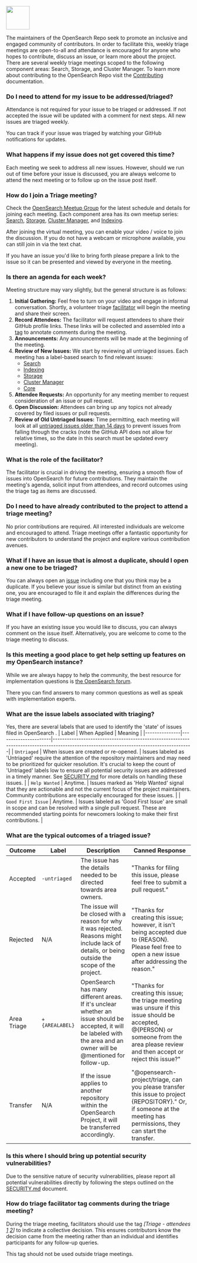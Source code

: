 <img src="https://opensearch.org/assets/img/opensearch-logo-themed.svg" height="64px">

The maintainers of the OpenSearch Repo seek to promote an inclusive and engaged community of contributors. In order to facilitate this, weekly triage meetings are open-to-all and attendance is encouraged for anyone who hopes to contribute, discuss an issue, or learn more about the project. There are several weekly triage meetings scoped to the following component areas: Search, Storage, and Cluster Manager. To learn more about contributing to the OpenSearch Repo visit the [Contributing](./CONTRIBUTING.md) documentation.

### Do I need to attend for my issue to be addressed/triaged?

Attendance is not required for your issue to be triaged or addressed.  If not accepted the issue will be updated with a comment for next steps.  All new issues are triaged weekly.

You can track if your issue was triaged by watching your GitHub notifications for updates.

### What happens if my issue does not get covered this time?

Each meeting we seek to address all new issues. However, should we run out of time before your issue is discussed, you are always welcome to attend the next meeting or to follow up on the issue post itself.

### How do I join a Triage meeting?

 Check the [OpenSearch Meetup Group](https://www.meetup.com/opensearch/) for the latest schedule and details for joining each meeting. Each component area has its own meetup series: [Search](https://www.meetup.com/opensearch/events/300929493/), [Storage](https://www.meetup.com/opensearch/events/299907409/), [Cluster Manager](https://www.meetup.com/opensearch/events/301082218/), and [Indexing](https://www.meetup.com/opensearch/events/301734024/).

After joining the virtual meeting, you can enable your video / voice to join the discussion.  If you do not have a webcam or microphone available, you can still join in via the text chat.

If you have an issue you'd like to bring forth please prepare a link to the issue so it can be presented and viewed by everyone in the meeting.

### Is there an agenda for each week?

Meeting structure may vary slightly, but the general structure is as follows:

1. **Initial Gathering:** Feel free to turn on your video and engage in informal conversation. Shortly, a volunteer triage [facilitator](#what-is-the-role-of-the-facilitator) will begin the meeting and share their screen.
2. **Record Attendees:** The facilitator will request attendees to share their GitHub profile links. These links will be collected and assembled into a [tag](#how-do-triage-facilitator-tag-comments-during-the-triage-meeting) to annotate comments during the meeting.
3. **Announcements:** Any announcements will be made at the beginning of the meeting.
4. **Review of New Issues:** We start by reviewing all untriaged issues. Each meeting has a label-based search to find relevant issues:
   - [Search](https://github.com/opensearch-project/OpenSearch/issues?q=is%3Aissue+is%3Aopen+label%3Auntriaged+label%3A%22Search%22%2C%22Search%3ARemote+Search%22%2C%22Search%3AResiliency%22%2C%22Search%3APerformance%22%2C%22Search%3ARelevance%22%2C%22Search%3AAggregations%22%2C%22Search%3AQuery+Capabilities%22%2C%22Search%3AQuery+Insights%22%2C%22Search%3ASearchable+Snapshots%22%2C%22Search%3AUser+Behavior+Insights%22)
   - [Indexing](https://github.com/opensearch-project/OpenSearch/issues?q=is%3Aissue+is%3Aopen+label%3Auntriaged+label%3A%22Indexing%3AReplication%22%2C%22Indexing%22%2C%22Indexing%3APerformance%22%2C%22Indexing+%26+Search%22%2C)
   - [Storage](https://github.com/opensearch-project/OpenSearch/issues?q=is%3Aissue+is%3Aopen+label%3Auntriaged+label%3AStorage%2C%22Storage%3AResiliency%22%2C%22Storage%3APerformance%22%2C%22Storage%3ASnapshots%22%2C%22Storage%3ARemote%22%2C%22Storage%3ADurability%22)
   - [Cluster Manager](https://github.com/opensearch-project/OpenSearch/issues?q=is%3Aissue+is%3Aopen+label%3Auntriaged+label%3A%22Cluster+Manager%22%2C%22ClusterManager%3ARemoteState%22)
   - [Core](https://github.com/opensearch-project/OpenSearch/issues?q=is%3Aissue+is%3Aopen+label%3Auntriaged+-label%3A%22Search%22%2C%22Search%3ARemote+Search%22%2C%22Search%3AResiliency%22%2C%22Search%3APerformance%22%2C%22Search%3ARelevance%22%2C%22Search%3AAggregations%22%2C%22Search%3AQuery+Capabilities%22%2C%22Search%3AQuery+Insights%22%2C%22Search%3ASearchable+Snapshots%22%2C%22Search%3AUser+Behavior+Insights%22%2C%22Storage%22%2C%22Storage%3AResiliency%22%2C%22Storage%3APerformance%22%2C%22Storage%3ASnapshots%22%2C%22Storage%3ARemote%22%2C%22Storage%3ADurability%22%2C%22Cluster+Manager%22%2C%22ClusterManager%3ARemoteState%22%2C%22Indexing%3AReplication%22%2C%22Indexing%22%2C%22Indexing%3APerformance%22%2C%22Indexing+%26+Search%22)
5. **Attendee Requests:** An opportunity for any meeting member to request consideration of an issue or pull request.
6. **Open Discussion:** Attendees can bring up any topics not already covered by filed issues or pull requests.
7. **Review of Old Untriaged Issues:** Time permitting, each meeting will look at all [untriaged issues older than 14 days](https://github.com/opensearch-project/OpenSearch/issues?q=is%3Aissue+is%3Aopen+label%3Auntriaged+created%3A%3C2024-05-20) to prevent issues from falling through the cracks (note the GitHub API does not allow for relative times, so the date in this search must be updated every meeting).

### What is the role of the facilitator?

The facilitator is crucial in driving the meeting, ensuring a smooth flow of issues into OpenSearch for future contributions. They maintain the meeting's agenda, solicit input from attendees, and record outcomes using the triage tag as items are discussed.

### Do I need to have already contributed to the project to attend a triage meeting?

No prior contributions are required. All interested individuals are welcome and encouraged to attend. Triage meetings offer a fantastic opportunity for new contributors to understand the project and explore various contribution avenues.

### What if I have an issue that is almost a duplicate, should I open a new one to be triaged?

You can always open an [issue](https://github.com/opensearch-project/OpenSearch/issues/new/choose) including one that you think may be a duplicate. If you believe your issue is similar but distinct from an existing one, you are encouraged to file it and explain the differences during the triage meeting.

### What if I have follow-up questions on an issue?

If you have an existing issue you would like to discuss, you can always comment on the issue itself. Alternatively, you are welcome to come to the triage meeting to discuss.

### Is this meeting a good place to get help setting up features on my OpenSearch instance?

While we are always happy to help the community, the best resource for implementation questions is [the OpenSearch forum](https://forum.opensearch.org/).

There you can find answers to many common questions as well as speak with implementation experts.

### What are the issue labels associated with triaging?

Yes, there are several labels that are used to identify the 'state' of issues filed in OpenSearch .
| Label         | When Applied         | Meaning                                                                                                                                 |
|---------------|----------------------|-----------------------------------------------------------------------------------------------------------------------------------------|
| `Untriaged` | When issues are created or re-opened. | Issues labeled as 'Untriaged' require the attention of the repository maintainers and may need to be prioritized for quicker resolution. It's crucial to keep the count of 'Untriaged' labels low to ensure all potential security issues are addressed in a timely manner. See [SECURITY.md](https://github.com/opensearch-project/OpenSearch/blob/main/SECURITY.md) for more details on handling these issues. |
| `Help Wanted` | Anytime. | Issues marked as 'Help Wanted' signal that they are actionable and not the current focus of the project maintainers. Community contributions are especially encouraged for these issues. |
| `Good First Issue` | Anytime. | Issues labeled as 'Good First Issue' are small in scope and can be resolved with a single pull request. These are recommended starting points for newcomers looking to make their first contributions. |

### What are the typical outcomes of a triaged issue?

| Outcome      | Label            | Description                                                                                                                                                                                      | Canned Response                                                                                                                                                           |
|--------------|------------------|--------------------------------------------------------------------------------------------------------------------------------------------------------------------------------------------------|---------------------------------------------------------------------------------------------------------------------------------------------------------------------------|
| Accepted     | `-untriaged`     | The issue has the details needed to be directed towards area owners.                                                                                                                            | "Thanks for filing this issue, please feel free to submit a pull request."                                                                                                 |
| Rejected     | N/A              | The issue will be closed with a reason for why it was rejected. Reasons might include lack of details, or being outside the scope of the project.                                               | "Thanks for creating this issue; however, it isn't being accepted due to {REASON}. Please feel free to open a new issue after addressing the reason."                                |
| Area Triage  | `+{AREALABEL}`  | OpenSearch has many different areas. If it's unclear whether an issue should be accepted, it will be labeled with the area and an owner will be @mentioned for follow-up.                        | "Thanks for creating this issue; the triage meeting was unsure if this issue should be accepted, @{PERSON} or someone from the area please review and then accept or reject this issue?" |
| Transfer     | N/A              | If the issue applies to another repository within the OpenSearch Project, it will be transferred accordingly.                                                                                    | "@opensearch-project/triage, can you please transfer this issue to project {REPOSITORY}." Or, if someone at the meeting has permissions, they can start the transfer.        |

### Is this where I should bring up potential security vulnerabilities?

Due to the sensitive nature of security vulnerabilities, please report all potential vulnerabilities directly by following the steps outlined on the [SECURITY.md](https://github.com/opensearch-project/OpenSearch/blob/main/SECURITY.md) document.

### How do triage facilitator tag comments during the triage meeting?

During the triage meeting, facilitators should use the tag _[Triage - attendees [1](#Profile_link) [2](#Profile_link)]_ to indicate a collective decision. This ensures contributors know the decision came from the meeting rather than an individual and identifies participants for any follow-up queries.

This tag should not be used outside triage meetings.
